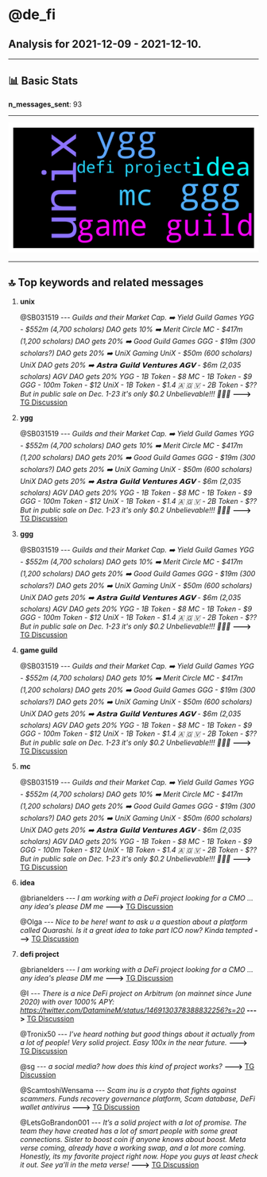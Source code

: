 # **@de_fi**
 ## Analysis for **2021-12-09** - **2021-12-10**.

---

## 📊 **Basic Stats**

**n_messages_sent**: 93

---
![wordcloud](de_fi_1Days_wordcloud.png)

---


## 🔝 **Top keywords and related messages**

1. **unix**

    @SB031519 --- *Guilds and their Market Cap.   ➡️ Yield Guild Games YGG - $552m (4,700 scholars) DAO gets 10% ➡️ Merit Circle MC - $417m (1,200 scholars) DAO gets 20% ➡️ Good Guild Games GGG - $19m (300 scholars?) DAO gets 20% ➡️ UniX Gaming UniX - $50m (600 scholars) UniX DAO gets 20% ➡️ 𝗔𝘀𝘁𝗿𝗮 𝗚𝘂𝗶𝗹𝗱 𝗩𝗲𝗻𝘁𝘂𝗿𝗲𝘀 𝗔𝗚𝗩  - $6m (2,035 scholars) AGV DAO gets 20%  YGG - 1B Token - $8 MC - 1B Token - $9 GGG - 100m Token - $12 UniX - 1B Token - $1.4  🇦 🇬 🇻  - 2B Token - $?? But in public sale on Dec. 1-23 it's only $0.2 Unbelievable!!! 🚀🚀🚀* **--->** [TG Discussion](https://t.me/de_fi/230461)

2. **ygg**

    @SB031519 --- *Guilds and their Market Cap.   ➡️ Yield Guild Games YGG - $552m (4,700 scholars) DAO gets 10% ➡️ Merit Circle MC - $417m (1,200 scholars) DAO gets 20% ➡️ Good Guild Games GGG - $19m (300 scholars?) DAO gets 20% ➡️ UniX Gaming UniX - $50m (600 scholars) UniX DAO gets 20% ➡️ 𝗔𝘀𝘁𝗿𝗮 𝗚𝘂𝗶𝗹𝗱 𝗩𝗲𝗻𝘁𝘂𝗿𝗲𝘀 𝗔𝗚𝗩  - $6m (2,035 scholars) AGV DAO gets 20%  YGG - 1B Token - $8 MC - 1B Token - $9 GGG - 100m Token - $12 UniX - 1B Token - $1.4  🇦 🇬 🇻  - 2B Token - $?? But in public sale on Dec. 1-23 it's only $0.2 Unbelievable!!! 🚀🚀🚀* **--->** [TG Discussion](https://t.me/de_fi/230461)

3. **ggg**

    @SB031519 --- *Guilds and their Market Cap.   ➡️ Yield Guild Games YGG - $552m (4,700 scholars) DAO gets 10% ➡️ Merit Circle MC - $417m (1,200 scholars) DAO gets 20% ➡️ Good Guild Games GGG - $19m (300 scholars?) DAO gets 20% ➡️ UniX Gaming UniX - $50m (600 scholars) UniX DAO gets 20% ➡️ 𝗔𝘀𝘁𝗿𝗮 𝗚𝘂𝗶𝗹𝗱 𝗩𝗲𝗻𝘁𝘂𝗿𝗲𝘀 𝗔𝗚𝗩  - $6m (2,035 scholars) AGV DAO gets 20%  YGG - 1B Token - $8 MC - 1B Token - $9 GGG - 100m Token - $12 UniX - 1B Token - $1.4  🇦 🇬 🇻  - 2B Token - $?? But in public sale on Dec. 1-23 it's only $0.2 Unbelievable!!! 🚀🚀🚀* **--->** [TG Discussion](https://t.me/de_fi/230461)

4. **game guild**

    @SB031519 --- *Guilds and their Market Cap.   ➡️ Yield Guild Games YGG - $552m (4,700 scholars) DAO gets 10% ➡️ Merit Circle MC - $417m (1,200 scholars) DAO gets 20% ➡️ Good Guild Games GGG - $19m (300 scholars?) DAO gets 20% ➡️ UniX Gaming UniX - $50m (600 scholars) UniX DAO gets 20% ➡️ 𝗔𝘀𝘁𝗿𝗮 𝗚𝘂𝗶𝗹𝗱 𝗩𝗲𝗻𝘁𝘂𝗿𝗲𝘀 𝗔𝗚𝗩  - $6m (2,035 scholars) AGV DAO gets 20%  YGG - 1B Token - $8 MC - 1B Token - $9 GGG - 100m Token - $12 UniX - 1B Token - $1.4  🇦 🇬 🇻  - 2B Token - $?? But in public sale on Dec. 1-23 it's only $0.2 Unbelievable!!! 🚀🚀🚀* **--->** [TG Discussion](https://t.me/de_fi/230461)

5. **mc**

    @SB031519 --- *Guilds and their Market Cap.   ➡️ Yield Guild Games YGG - $552m (4,700 scholars) DAO gets 10% ➡️ Merit Circle MC - $417m (1,200 scholars) DAO gets 20% ➡️ Good Guild Games GGG - $19m (300 scholars?) DAO gets 20% ➡️ UniX Gaming UniX - $50m (600 scholars) UniX DAO gets 20% ➡️ 𝗔𝘀𝘁𝗿𝗮 𝗚𝘂𝗶𝗹𝗱 𝗩𝗲𝗻𝘁𝘂𝗿𝗲𝘀 𝗔𝗚𝗩  - $6m (2,035 scholars) AGV DAO gets 20%  YGG - 1B Token - $8 MC - 1B Token - $9 GGG - 100m Token - $12 UniX - 1B Token - $1.4  🇦 🇬 🇻  - 2B Token - $?? But in public sale on Dec. 1-23 it's only $0.2 Unbelievable!!! 🚀🚀🚀* **--->** [TG Discussion](https://t.me/de_fi/230461)

6. **idea**

    @brianelders --- *I am working with a DeFi project looking for a CMO ... any idea's please DM me* **--->** [TG Discussion](https://t.me/de_fi/230503)

    @Olga --- *Nice to be here! want to ask u a question about a platform called Quarashi. Is it a great idea to take part ICO now? Kinda tempted* **--->** [TG Discussion](https://t.me/de_fi/230489)

7. **defi project**

    @brianelders --- *I am working with a DeFi project looking for a CMO ... any idea's please DM me* **--->** [TG Discussion](https://t.me/de_fi/230503)

    @I --- *There is a nice DeFi project on Arbitrum (on mainnet since June 2020) with over 1000% APY: https://twitter.com/DatamineM/status/1469130378388832256?s=20* **--->** [TG Discussion](https://t.me/de_fi/230468)

    @Tronix50 --- *I’ve heard nothing but good things about it actually from a lot of people! Very solid project. Easy 100x in the near future.* **--->** [TG Discussion](https://t.me/de_fi/230226)

    @sg --- *a social media? how does this kind of project works?* **--->** [TG Discussion](https://t.me/de_fi/230323)

    @ScamtoshiWensama --- *Scam inu is a crypto that fights against scammers. Funds recovery governance platform, Scam database, DeFi wallet antivirus* **--->** [TG Discussion](https://t.me/de_fi/230457)

    @LetsGoBrandon001 --- *It’s a solid project with a lot of promise.   The team they have created has a lot of smart people with some great connections.   Sister to boost coin if anyone knows about boost.    Meta verse coming,  already have a working swap, and a lot more coming.   Honestly, its my favorite project right now.   Hope you guys at least check it out.  See ya’ll in the meta verse!* **--->** [TG Discussion](https://t.me/de_fi/230225)

